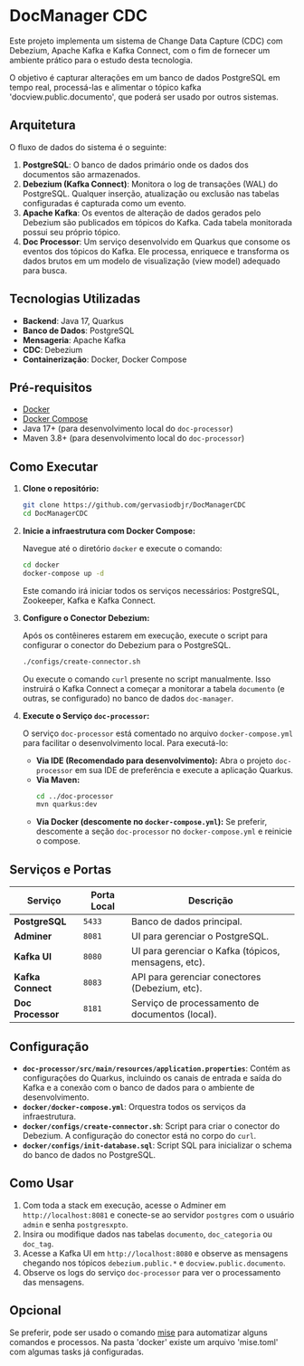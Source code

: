# DocManager CDC

Este projeto implementa um sistema de Change Data Capture (CDC) com Debezium, Apache Kafka e Kafka Connect, com o fim de fornecer um ambiente prático para o estudo desta tecnologia.

O objetivo é capturar alterações em um banco de dados PostgreSQL em tempo real, processá-las e alimentar o tópico kafka 'docview.public.documento', que poderá ser usado por outros sistemas.

## Arquitetura

O fluxo de dados do sistema é o seguinte:

1. **PostgreSQL**: O banco de dados primário onde os dados dos documentos são armazenados.
2. **Debezium (Kafka Connect)**: Monitora o log de transações (WAL) do PostgreSQL. Qualquer inserção, atualização ou exclusão nas tabelas configuradas é capturada como um evento.
3. **Apache Kafka**: Os eventos de alteração de dados gerados pelo Debezium são publicados em tópicos do Kafka. Cada tabela monitorada possui seu próprio tópico.
4. **Doc Processor**: Um serviço desenvolvido em Quarkus que consome os eventos dos tópicos do Kafka. Ele processa, enriquece e transforma os dados brutos em um modelo de visualização (view model) adequado para busca.

## Tecnologias Utilizadas

- **Backend**: Java 17, Quarkus
- **Banco de Dados**: PostgreSQL
- **Mensageria**: Apache Kafka
- **CDC**: Debezium
- **Containerização**: Docker, Docker Compose

## Pré-requisitos

- [Docker](https://www.docker.com/get-started)
- [Docker Compose](https://docs.docker.com/compose/install/)
- Java 17+ (para desenvolvimento local do `doc-processor`)
- Maven 3.8+ (para desenvolvimento local do `doc-processor`)

## Como Executar

1. **Clone o repositório:**

   ```bash
   git clone https://github.com/gervasiodbjr/DocManagerCDC
   cd DocManagerCDC
   ```
2. **Inicie a infraestrutura com Docker Compose:**

   Navegue até o diretório `docker` e execute o comando:

   ```bash
   cd docker
   docker-compose up -d
   ```

   Este comando irá iniciar todos os serviços necessários: PostgreSQL, Zookeeper, Kafka e Kafka Connect.
3. **Configure o Conector Debezium:**

   Após os contêineres estarem em execução, execute o script para configurar o conector do Debezium para o PostgreSQL.

   ```bash
   ./configs/create-connector.sh
   ```

   Ou execute o comando `curl` presente no script manualmente. Isso instruirá o Kafka Connect a começar a monitorar a tabela `documento` (e outras, se configurado) no banco de dados `doc-manager`.
4. **Execute o Serviço `doc-processor`:**

   O serviço `doc-processor` está comentado no arquivo `docker-compose.yml` para facilitar o desenvolvimento local. Para executá-lo:

   - **Via IDE (Recomendado para desenvolvimento):** Abra o projeto `doc-processor` em sua IDE de preferência e execute a aplicação Quarkus.
   - **Via Maven:**
     ```bash
     cd ../doc-processor
     mvn quarkus:dev
     ```
   - **Via Docker (descomente no `docker-compose.yml`):** Se preferir, descomente a seção `doc-processor` no `docker-compose.yml` e reinicie o compose.

## Serviços e Portas

| Serviço                | Porta Local | Descrição                                           |
| ----------------------- | ----------- | ----------------------------------------------------- |
| **PostgreSQL**    | `5433`    | Banco de dados principal.                             |
| **Adminer**       | `8081`    | UI para gerenciar o PostgreSQL.                       |
| **Kafka UI**      | `8080`    | UI para gerenciar o Kafka (tópicos, mensagens, etc). |
| **Kafka Connect** | `8083`    | API para gerenciar conectores (Debezium, etc).        |
| **Doc Processor** | `8181`    | Serviço de processamento de documentos (local).      |

## Configuração

- **`doc-processor/src/main/resources/application.properties`**: Contém as configurações do Quarkus, incluindo os canais de entrada e saída do Kafka e a conexão com o banco de dados para o ambiente de desenvolvimento.
- **`docker/docker-compose.yml`**: Orquestra todos os serviços da infraestrutura.
- **`docker/configs/create-connector.sh`**: Script para criar o conector do Debezium. A configuração do conector está no corpo do `curl`.
- **`docker/configs/init-database.sql`**: Script SQL para inicializar o schema do banco de dados no PostgreSQL.

## Como Usar

1. Com toda a stack em execução, acesse o Adminer em `http://localhost:8081` e conecte-se ao servidor `postgres` com o usuário `admin` e senha `postgresxpto`.
2. Insira ou modifique dados nas tabelas `documento`, `doc_categoria` ou `doc_tag`.
3. Acesse a Kafka UI em `http://localhost:8080` e observe as mensagens chegando nos tópicos `debezium.public.*` e `docview.public.documento`.
4. Observe os logs do serviço `doc-processor` para ver o processamento das mensagens.

## Opcional

Se preferir, pode ser usado o comando [mise](https://github.com/jdx/mise) para automatizar alguns comandos e processos. Na pasta 'docker' existe um arquivo 'mise.toml' com algumas tasks já configuradas.

